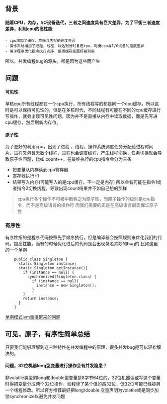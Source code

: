 ## 背景
#### 随着CPU，内存，I/O设备迭代，三者之间速度具有巨大差异，为了平衡三者速度差异，利用cpu的高性能
    - cpu增加了缓存，均衡与内存的速度差异
    - 操作系统增加了进程，线程，以达到分时复用cpu，均衡cpu与I/O设备的速度差异
    - 编译程序优化指令执行次序，使得缓存能更好被利用
所以，并发编程bug的源头，都是因为这些而产生
## 问题
#### 可见性
单核cpu所有线程都在一个cpu执行，所有线程写的都是同一个cpu缓存，所以这时是可以保持可见性的，但是在多核时代，不同线程有可能在不同的cpu缓存进行写操作，就会出现可见性问题，因为并不是直接从内存中读取数据，而是先写进cpu缓存，然后刷新内存值。
#### 原子性
为了更好的利用cpu，出现了进程  ，线程，操作系统调度任务分配给进程时间片，进程又包含无数个线程，进程也会调度线程，产生线程切换，任务切换就会导致原子性问题，比如 count++，在最终执行的cpu指令会分为三条
- 把变量从内存读到cpu寄存器
- 寄存器执行+1
- 结果写入内存(可能写入的是cpu缓存，不一定是内存)
所以会有可能在指令1或者指令2切换线程，导致出现count结果并不如自己想的那样
> cpu执行多个操作不可被中断称之为原子性，而原子操作的级别是cpu指令，而不是高级语言的操作符
而我们需要的正是在高级语言层面保证原子性
### 有序性
有序性指的是程序代码按照先手顺序执行，但是编译器会按照规则来优化我们的代码，提高性能，而有的时候优化过后的代码是会出现莫名其妙的bug的
比如这里的一个单例
```code
    public class Singleton {
      static Singleton instance;
      static Singleton getInstance(){
        if (instance == null) {
          synchronized(Singleton.class) {
            if (instance == null)
              instance = new Singleton();
            }
        }
        return instance;
      }
    }
```
[单例模式jvm重排带来的问题](/JAVA/singleton.md?id=jvmRearrangement)
## 可见，原子，有序性简单总结
只要我们能够理解到这三种特性在并发编程中的原理，很多并发bug是可以轻松解决的。
#### 问题，32位机器long型变量进行操作会有并发隐患？
非volatile类型的long和double型变量是8字节64位的，32位机器读或写这个变量时得把变量分成两个32位操作，线程读了某个值的高32位，低32位可能已经被另一个线程修改。所以官方推荐最好把long/double 变量声明为volatile或是同步加锁synchronize以避免并发问题

